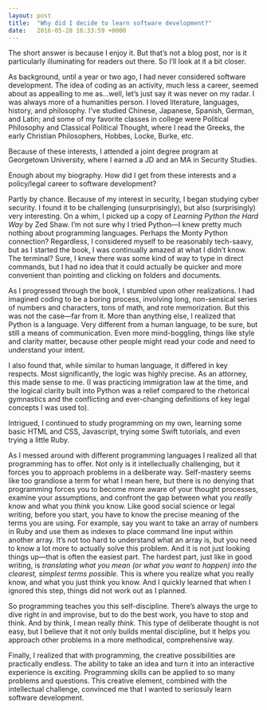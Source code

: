 ```yaml
---
layout: post
title:  "Why did I decide to learn software development?"
date:   2016-05-28 16:33:59 +0000
---
```


The short answer is because I enjoy it. But that’s not a blog post, nor is it particularly illuminating for readers out there. So I’ll look at it a bit closer.

As background, until a year or two ago, I had never considered software development. The idea of coding as an activity, much less a career, seemed about as appealling to me as…well, let’s just say it was never on my radar. I was always more of a humanities person. I loved literature, languages, history, and philosophy. I’ve studied Chinese, Japanese, Spanish, German, and Latin; and some of my favorite classes in college were Political Philosophy and Classical Political Thought, where I read the Greeks, the early Christian Philosophers, Hobbes, Locke, Burke, etc. 

Because of these interests, I attended a joint degree program at Georgetown University, where I earned a JD and an MA in Security Studies.

Enough about my biography. How did I get from these interests and a policy/legal career to software development?

Partly by chance. Because of my interest in security, I began studying cyber security. I found it to be challenging (unsurprisingly), but also (surprisingly) very interesting. On a whim, I picked up a copy of *Learning Python the Hard Way* by Zed Shaw. I’m not sure why I tried Python—I knew pretty much nothing about programming languages. Perhaps the Monty Python connection? Regardless, I considered myself to be reasonably tech-saavy, but as I started the book, I was continually amazed at what I didn’t know. The terminal? Sure, I knew there was some kind of way to type in direct commands, but I had no idea that it could actually be quicker and more convenient than pointing and clicking on folders and documents. 

As I progressed through the book, I stumbled upon other realizations. I had imagined coding to be a boring process, involving long, non-sensical series of numbers and characters, tons of math, and rote memorization. But this was not the case—far from it. More than anything else, I realized that Python is a language. Very different from a human language, to be sure, but still a means of communication. Even more mind-boggling, things like style and clarity matter, because other people might read your code and need to understand your intent. 

I also found that, while similar to human language, it differed in key respects. Most significantly, the logic was highly precise. As an attorney, this made sense to me. (I was practicing immigration law at the time, and the logical clarity built into Python was a relief compared to the rhetorical gymnastics and the conflicting and ever-changing definitions of key legal concepts I was used to).

Intrigued, I continued to study programming on my own, learning some basic HTML and CSS, Javascript, trying some Swift tutorials, and even trying a little Ruby. 

As I messed around with different programming languages I realized all that programming has to offer. Not only is it intellectually challenging, but it forces you to approach problems in a deliberate way. Self-mastery seems like too grandiose a term for what I mean here, but there is no denying that programming forces you to become more aware of your thought processes, examine your assumptions, and confront the gap between what you *really* know and what you *think* you know. Like good social science or legal writing, before you start, you have to know the precise meaning of the terms you are using. For example, say you want to take an array of numbers in Ruby and use them as indexes to place command line input within another array. It’s not too hard to understand what an array is, but you need to know a lot more to actually solve this problem. And it is not just looking things up—that is often the easiest part. The hardest part, just like in good writing, is *translating what you mean (or what you want to happen) into the clearest, simplest terms possible.* This is where you realize what you really know, and what you just think you know. And I quickly learned that when I ignored this step, things did not work out as I planned. 

So programming teaches you this self-discipline. There’s always the urge to dive right in and improvise, but to do the best work, you have to stop and think. And by think, I mean really *think*. This type of deliberate thought is not easy, but I believe that it not only builds mental discipline, but it helps you approach other problems in a more methodical, comprehensive way. 

Finally, I realized that with programming, the creative possibilities are practically endless.  The ability to take an idea and turn it into an interactive experience is exciting. Programming skills can be applied to so many problems and questions. This creative element, combined with the intellectual challenge, convinced me that I wanted to seriosuly learn software development. 
